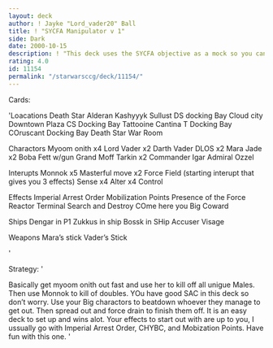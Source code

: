 ```yaml
---
layout: deck
author: ! Jayke "Lord_vader20" Ball
title: ! "SYCFA Manipulator v 1"
side: Dark
date: 2000-10-15
description: ! "This deck uses the SYCFA objective as a mock so you can manipulate like crazy"
rating: 4.0
id: 11154
permalink: "/starwarsccg/deck/11154/"
---
```

Cards: 

'Loacations
Death Star
Alderan
Kashyyyk
Sullust
DS docking Bay
Cloud city Downtown Plaza
CS Docking Bay
Tattooine Cantina
T Docking Bay
COruscant Docking Bay
Death Star War Room

Charactors
Myoom onith x4
Lord Vader x2
Darth Vader DLOS x2
Mara Jade x2
Boba Fett w/gun
Grand Moff Tarkin x2
Commander Igar
Admiral Ozzel

Interupts
Monnok x5
Masterful move x2
Force Field
(starting interupt that gives you 3 effects)
Sense x4
Alter x4
Control

Effects
Imperial Arrest Order
Mobilization Points
Presence of the Force
Reactor Terminal
Search and Destroy
COme here you Big Coward

Ships
Dengar in P1
Zukkus in ship
Bossk in SHip
Accuser
Visage

Weapons
Mara’s stick
Vader’s Stick

'

Strategy: '

Basically get myoom onith out fast and use her to kill off all unigue Males. Then use Monnok to kill of doubles. YOu have good SAC in this deck so don’t worry.  Use your Big charactors to beatdown whoever they manage to get out. Then spread out and force drain to finish them off. It is an easy deck to set up and wins alot. Your effects to start out with are up to you, I ussually go with Imperial Arrest Order, CHYBC, and Mobization Points. Have fun with this one. '
